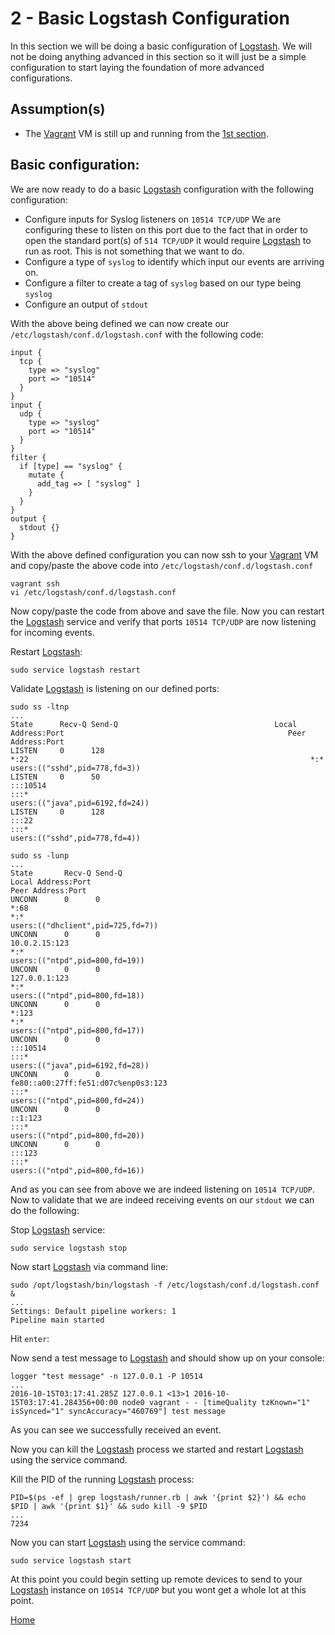 2 - Basic Logstash Configuration
================================

In this section we will be doing a basic configuration of [Logstash]. We will
not be doing anything advanced in this section so it will just be a simple
configuration to start laying the foundation of more advanced configurations.

Assumption(s)
-------------
* The [Vagrant] VM is still up and running from the [1st section](1-Installing-Logstash/README.md).

Basic configuration:
--------------------
We are now ready to do a basic [Logstash] configuration with the following
configuration:
* Configure inputs for Syslog listeners on `10514 TCP/UDP`
  We are configuring these to listen on this port due to the fact that in order
  to open the standard port(s) of `514 TCP/UDP` it would require [Logstash] to
  run as root. This is not something that we want to do.
* Configure a type of `syslog` to identify which input our events are arriving on.
* Configure a filter to create a tag of `syslog` based on our type being `syslog`
* Configure an output of `stdout`

With the above being defined we can now create our `/etc/logstash/conf.d/logstash.conf`
with the following code:
```
input {
  tcp {
    type => "syslog"
    port => "10514"
  }
}
input {
  udp {
    type => "syslog"
    port => "10514"
  }
}
filter {
  if [type] == "syslog" {
    mutate {
      add_tag => [ "syslog" ]
    }
  }
}
output {
  stdout {}
}
```
With the above defined configuration you can now ssh to your [Vagrant] VM and
copy/paste the above code into `/etc/logstash/conf.d/logstash.conf`
```
vagrant ssh
vi /etc/logstash/conf.d/logstash.conf
```
Now copy/paste the code from above and save the file. Now you can restart the
[Logstash] service and verify that ports `10514 TCP/UDP` are now listening for
incoming events.

Restart [Logstash]:
```
sudo service logstash restart
```

Validate [Logstash] is listening on our defined ports:
```
sudo ss -ltnp
...
State      Recv-Q Send-Q                                   Local Address:Port                                                  Peer Address:Port
LISTEN     0      128                                                  *:22                                                               *:*
users:(("sshd",pid=778,fd=3))
LISTEN     0      50                                                  :::10514                                                           :::*
users:(("java",pid=6192,fd=24))
LISTEN     0      128                                                 :::22                                                              :::*
users:(("sshd",pid=778,fd=4))
```
```
sudo ss -lunp
...
State       Recv-Q Send-Q                                                         Local Address:Port                                                                        Peer Address:Port
UNCONN      0      0                                                                          *:68                                                                                     *:*
users:(("dhclient",pid=725,fd=7))
UNCONN      0      0                                                                  10.0.2.15:123                                                                                    *:*
users:(("ntpd",pid=800,fd=19))
UNCONN      0      0                                                                  127.0.0.1:123                                                                                    *:*
users:(("ntpd",pid=800,fd=18))
UNCONN      0      0                                                                          *:123                                                                                    *:*
users:(("ntpd",pid=800,fd=17))
UNCONN      0      0                                                                         :::10514                                                                                 :::*
users:(("java",pid=6192,fd=28))
UNCONN      0      0                                            fe80::a00:27ff:fe51:d07c%enp0s3:123                                                                                   :::*
users:(("ntpd",pid=800,fd=24))
UNCONN      0      0                                                                        ::1:123                                                                                   :::*
users:(("ntpd",pid=800,fd=20))
UNCONN      0      0                                                                         :::123                                                                                   :::*
users:(("ntpd",pid=800,fd=16))
```
And as you can see from above we are indeed listening on `10514 TCP/UDP`. Now to
validate that we are indeed receiving events on our `stdout` we can do the following:

Stop [Logstash] service:
```
sudo service logstash stop
```
Now start [Logstash] via command line:
```
sudo /opt/logstash/bin/logstash -f /etc/logstash/conf.d/logstash.conf &
...
Settings: Default pipeline workers: 1
Pipeline main started
```
Hit `enter`:

Now send a test message to [Logstash] and should show up on your console:
```
logger "test message" -n 127.0.0.1 -P 10514
...
2016-10-15T03:17:41.285Z 127.0.0.1 <13>1 2016-10-15T03:17:41.284356+00:00 node0 vagrant - - [timeQuality tzKnown="1" isSynced="1" syncAccuracy="460769"] test message
```

As you can see we successfully received an event.

Now you can kill the [Logstash] process we started and restart [Logstash] using
the service command.

Kill the PID of the running [Logstash] process:
```
PID=$(ps -ef | grep logstash/runner.rb | awk '{print $2}') && echo $PID | awk '{print $1}' && sudo kill -9 $PID
...
7234
```

Now you can start [Logstash] using the service command:
```
sudo service logstash start
```

At this point you could begin setting up remote devices to send to your [Logstash]
instance on `10514 TCP/UDP` but you wont get a whole lot at this point.

[Home](../README.md)

[Logstash]: <https://www.elastic.co/products/logstash>
[Vagrant]: <https://www.vagrantup.com/>
